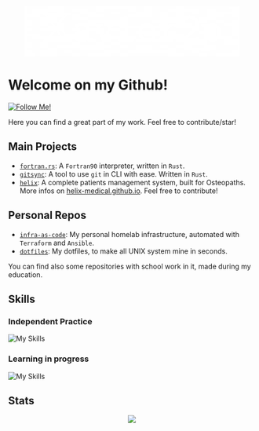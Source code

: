 <div align="center">
  <img src="src/logo.png" />
</div>

# Welcome on my Github!

[![Follow Me!](https://img.shields.io/badge/follow%20me-github-orange?style=for-the-badge&logo=github)](https://github.com/xavier2p)

Here you can find a great part of my work. Feel free to contribute/star!

## Main Projects

+ [`fortran.rs`](https://github.com/xavier2p/fortran.rs): A `Fortran90` interpreter, written in `Rust`.
+ [`gitsync`](https://github.com/xavier2p/gitsync): A tool to use `git` in CLI with ease. Written in `Rust`.
+ [`helix`](https://github.com/helix-medical): A complete patients management system, built for Osteopaths. More infos on [helix-medical.github.io](https://helix-medical.github.io). Feel free to contribute!

## Personal Repos
+ [`infra-as-code`](https://github.com/xavier2p/infra-as-code): My personal homelab infrastructure, automated with `Terraform` and `Ansible`.
+ [`dotfiles`](https://github.com/xavier2p/dotfiles): My dotfiles, to make all UNIX system mine in seconds.

You can find also some repositories with school work in it, made during my education.

## Skills
### Independent Practice

![My Skills](https://skillicons.dev/icons?i=py,md,ts,linux,git,rust,vim,react,raspberrypi,github&theme=dark&perline=5)

### Learning in progress 

![My Skills](https://skillicons.dev/icons?i=bash,c,docker,ansible,fortran&theme=dark)

## Stats

<div align="center">
  <img src="https://github-readme-stats.vercel.app/api?username=xavier2p&show_icons=true&rank_icon=github&theme=onedark" />
</div>
